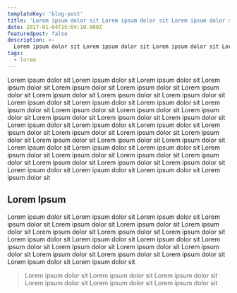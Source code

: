 ```yaml
---
templateKey: 'blog-post'
title: 'Lorem ipsum dolor sit Lorem ipsum dolor sit Lorem ipsum dolor sit '
date: 2017-01-04T15:04:10.000Z
featuredpost: false
description: >-
  Lorem ipsum dolor sit Lorem ipsum dolor sit Lorem ipsum dolor sit Lorem ipsum dolor sit Lorem ipsum dolor sit Lorem ipsum dolor sit Lorem ipsum dolor sit Lorem ipsum dolor sit Lorem ipsum dolor sit Lorem ipsum dolor sit Lorem ipsum dolor sit Lorem ipsum dolor sit Lorem ipsum dolor sit Lorem ipsum dolor sit 
tags:
  - lorem
---
```


Lorem ipsum dolor sit Lorem ipsum dolor sit Lorem ipsum dolor sit Lorem ipsum dolor sit Lorem ipsum dolor sit Lorem ipsum dolor sit Lorem ipsum dolor sit Lorem ipsum dolor sit Lorem ipsum dolor sit Lorem ipsum dolor sit Lorem ipsum dolor sit Lorem ipsum dolor sit Lorem ipsum dolor sit Lorem ipsum dolor sit Lorem ipsum dolor sit Lorem ipsum dolor sit Lorem ipsum dolor sit Lorem ipsum dolor sit Lorem ipsum dolor sit Lorem ipsum dolor sit Lorem ipsum dolor sit Lorem ipsum dolor sit Lorem ipsum dolor sit Lorem ipsum dolor sit Lorem ipsum dolor sit Lorem ipsum dolor sit Lorem ipsum dolor sit Lorem ipsum dolor sit Lorem ipsum dolor sit Lorem ipsum dolor sit Lorem ipsum dolor sit Lorem ipsum dolor sit Lorem ipsum dolor sit Lorem ipsum dolor sit Lorem ipsum dolor sit Lorem ipsum dolor sit Lorem ipsum dolor sit Lorem ipsum dolor sit Lorem ipsum dolor sit Lorem ipsum dolor sit Lorem ipsum dolor sit Lorem ipsum dolor sit Lorem ipsum dolor sit Lorem ipsum dolor sit 

## Lorem Ipsum

Lorem ipsum dolor sit Lorem ipsum dolor sit Lorem ipsum dolor sit Lorem ipsum dolor sit Lorem ipsum dolor sit Lorem ipsum dolor sit Lorem ipsum dolor sit Lorem ipsum dolor sit Lorem ipsum dolor sit Lorem ipsum dolor sit Lorem ipsum dolor sit Lorem ipsum dolor sit Lorem ipsum dolor sit Lorem ipsum dolor sit Lorem ipsum dolor sit Lorem ipsum dolor sit Lorem ipsum dolor sit Lorem ipsum dolor sit Lorem ipsum dolor sit Lorem ipsum dolor sit Lorem ipsum dolor sit Lorem ipsum dolor sit 

>Lorem ipsum dolor sit Lorem ipsum dolor sit Lorem ipsum dolor sit Lorem ipsum dolor sit Lorem ipsum dolor sit Lorem ipsum dolor sit 

